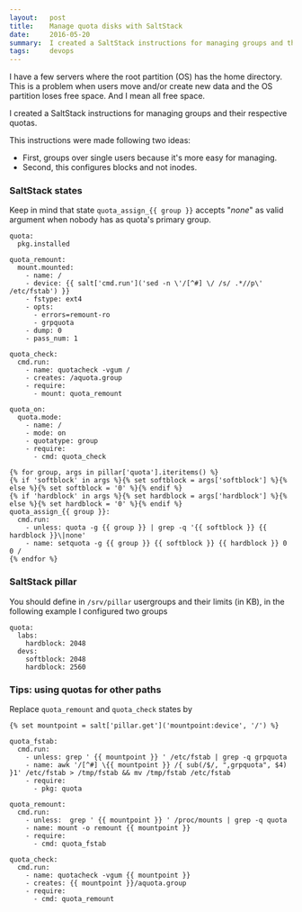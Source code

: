 ```yaml
---
layout:   post
title:    Manage quota disks with SaltStack
date:     2016-05-20
summary:  I created a SaltStack instructions for managing groups and their respective quotas. 
tags:     devops
---
```


I have a few servers where the root partition (OS) has the home
directory. This is a problem when users move and/or create new data
and the OS partition loses free space. And I mean all free space.

I created a SaltStack instructions for managing groups and their
respective quotas. 

This instructions were made following two ideas:

* First, groups over single users because it's more easy for managing.
* Second, this configures blocks and not inodes.

### SaltStack states

Keep in mind that state `quota_assign_{{ group }}` accepts "*none*" as
valid argument when nobody has as quota's primary group. 

```
quota:
  pkg.installed

quota_remount:
  mount.mounted:
    - name: /
    - device: {{ salt['cmd.run']('sed -n \'/[^#] \/ /s/ .*//p\' /etc/fstab') }}
    - fstype: ext4
    - opts:
      - errors=remount-ro
      - grpquota
    - dump: 0
    - pass_num: 1

quota_check:
  cmd.run:
    - name: quotacheck -vgum /
    - creates: /aquota.group
    - require:
      - mount: quota_remount

quota_on:
  quota.mode:
    - name: /
    - mode: on
    - quotatype: group
    - require:
      - cmd: quota_check

{% for group, args in pillar['quota'].iteritems() %}
{% if 'softblock' in args %}{% set softblock = args['softblock'] %}{% else %}{% set softblock = '0' %}{% endif %}
{% if 'hardblock' in args %}{% set hardblock = args['hardblock'] %}{% else %}{% set hardblock = '0' %}{% endif %}
quota_assign_{{ group }}:
  cmd.run:
    - unless: quota -g {{ group }} | grep -q '{{ softblock }} {{ hardblock }}\|none'
    - name: setquota -g {{ group }} {{ softblock }} {{ hardblock }} 0 0 /
{% endfor %}
```

### SaltStack pillar

You should define in `/srv/pillar` usergroups and their limits (in KB), in the
following example I configured two groups

```
quota:
  labs:
    hardblock: 2048
  devs:
    softblock: 2048
    hardblock: 2560
```

### Tips: using quotas for other paths

Replace `quota_remount` and `quota_check` states by

```
{% set mountpoint = salt['pillar.get']('mountpoint:device', '/') %}

quota_fstab:
  cmd.run:
    - unless: grep ' {{ mountpoint }} ' /etc/fstab | grep -q grpquota
    - name: awk '/[^#] \{{ mountpoint }} /{ sub(/$/, ",grpquota", $4) }1' /etc/fstab > /tmp/fstab && mv /tmp/fstab /etc/fstab
    - require:
      - pkg: quota

quota_remount:
  cmd.run:
    - unless:  grep ' {{ mountpoint }} ' /proc/mounts | grep -q quota 
    - name: mount -o remount {{ mountpoint }}
    - require:
      - cmd: quota_fstab

quota_check:
  cmd.run:
    - name: quotacheck -vgum {{ mountpoint }}
    - creates: {{ mountpoint }}/aquota.group
    - require:
      - cmd: quota_remount
```